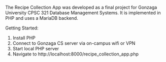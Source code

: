 The Recipe Collection App was developed as a final project for Gonzaga University CPSC 321 Database Management Systems. 
It is implemented in PHP and uses a MariaDB backend.

Getting Started:
1. Install PHP
2. Connect to Gonzaga CS server via on-campus wifi or VPN
3. Start local PHP server
4. Navigate to http://localhost:8000/recipe_collection_app.php
